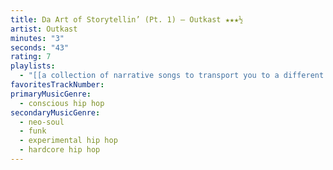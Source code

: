 ```yaml
---
title: Da Art of Storytellin’ (Pt. 1) — Outkast ★★★½
artist: Outkast
minutes: "3"
seconds: "43"
rating: 7
playlists:
  - "[[a collection of narrative songs to transport you to a different world]]"
favoritesTrackNumber:
primaryMusicGenre:
  - conscious hip hop
secondaryMusicGenre:
  - neo-soul
  - funk
  - experimental hip hop
  - hardcore hip hop
---
```

